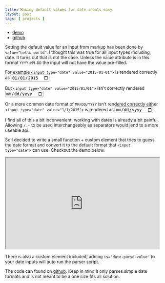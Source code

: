 ```yaml
---
title: Making default values for date inputs easy
layout: post
tags: [ projects ]
---
```

* [demo](https://rawgit.com/jebaird/html5-input-date-value-pollyfill/master/demo.html)
* [github](https://github.com/jebaird/html5-input-date-value-pollyfill)

Setting the default value for an input from markup has been done by ` value="hello world"`. I thought this was true for all input types including, date. It turns out that is not the case. Unless the value attribute is in this format `YYYY-MM-DD` the input will not have the value pre-filled.

For example `<input type="date" value="2015-01-01">` is rendered correctly as <input type="date" value="2015-01-01">

But `<input type="date" value="2015/01/01">` isn't correctly rendered <input type="date" value="2015/01/01">

Or a more common date format of `MM/DD/YYYY` isn't rendered correctly either `<input type="date" value="1/1/2015">` is rendered as <input type="date" value="1/1/2015">

I find all of this a bit inconvenient, working with dates is already a bit painful. Allowing `/.-` to be used interchangeably as separators would lend to a more useable api.
 
So I decided to write a small function + custom element that tries to guess the date format and convert it to the default format that `<input type="date">` can use. Checkout the demo below.


<iframe src="https://rawgit.com/jebaird/html5-input-date-value-pollyfill/master/demo.html" width="100%" height="300px" ></iframe>

There is also a custom element included, adding `is="date-parse-value"` to your date inputs will auto run the parser script.

The code can found on [github](https://github.com/jebaird/html5-input-date-value-pollyfill). Keep in mind it only parses simple date formats and is not meant to be a one size fits all solution.